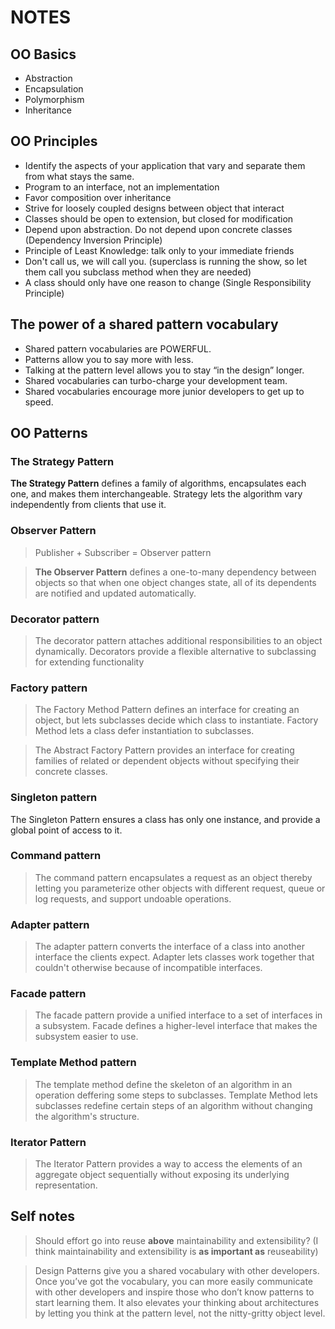 # NOTES

## OO Basics
-  Abstraction
-  Encapsulation
-  Polymorphism
-  Inheritance

## OO Principles

-  Identify the aspects of your application that vary and separate them from what stays the same.
-  Program to an interface, not an implementation
-  Favor composition over inheritance
-  Strive for loosely coupled designs between object that interact
-  Classes should be open to extension, but closed for modification
-  Depend upon abstraction. Do not depend upon concrete classes (Dependency
   Inversion Principle)
-  Principle of Least Knowledge: talk only to your immediate friends
-  Don't call us, we will call you. (superclass is running the show, so let them
   call you subclass method when they are needed)
-  A class should only have one reason to change (Single Responsibility
   Principle)

## The power of a shared pattern vocabulary
-  Shared pattern vocabularies are POWERFUL.
-  Patterns allow you to say more with less.
-  Talking at the pattern level allows you to stay “in the design” longer.
-  Shared vocabularies can turbo-charge your development team.
-  Shared vocabularies encourage more junior developers to get up to speed.


## OO Patterns

### The Strategy Pattern

**The Strategy Pattern** defines a family of algorithms, encapsulates each one, and makes them interchangeable. Strategy lets the algorithm vary independently from clients that use it.

### Observer Pattern
> Publisher + Subscriber = Observer pattern

> **The Observer Pattern** defines a one-to-many dependency between objects so
> that when one object changes state, all of its dependents are notified and
> updated automatically.

### Decorator pattern
> The decorator pattern attaches additional responsibilities to an object
> dynamically. Decorators provide a flexible alternative to subclassing for
> extending functionality

### Factory pattern
> The Factory Method Pattern defines an interface for creating an object, but
> lets subclasses decide which class to instantiate. Factory Method lets a class
> defer instantiation to subclasses.

> The Abstract Factory Pattern provides an interface for creating families of
> related or dependent objects without specifying their concrete classes.

### Singleton pattern
The Singleton Pattern ensures a class has only one instance, and provide a
global point of access to it.

### Command pattern
> The command pattern encapsulates a request as an object thereby letting you
> parameterize other objects with different request, queue or log requests, and
> support undoable operations.

### Adapter pattern
> The adapter pattern converts the interface of a class into another interface
> the clients expect. Adapter lets classes work together that couldn't otherwise
> because of incompatible interfaces.

### Facade pattern
> The facade pattern provide a unified interface to a set of interfaces in a
> subsystem. Facade defines a higher-level interface that makes the subsystem
> easier to use.

### Template Method pattern
> The template method define the skeleton of an algorithm in an operation
> deffering some steps to subclasses. Template Method lets subclasses redefine
> certain steps of an algorithm without changing the algorithm's structure.

### Iterator Pattern
> The Iterator Pattern provides a way to access the elements of an aggregate
> object sequentially without exposing its underlying representation.

## Self notes
> Should effort go into reuse **above** maintainability and extensibility? (I
> think maintainability and extensibility is **as important as** reuseability)

> Design Patterns give you a shared vocabulary with other developers. Once you’ve got the vocabulary, you can more easily communicate with other developers and inspire those who don’t know patterns to start learning them. It also elevates your thinking about architectures by letting you think at the pattern level, not the nitty-gritty object level.
